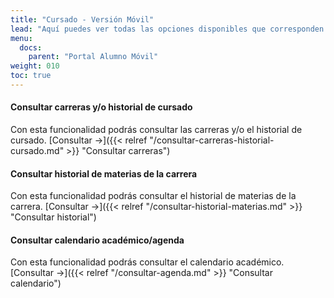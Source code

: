 ```yaml
---
title: "Cursado - Versión Móvil"
lead: "Aquí puedes ver todas las opciones disponibles que corresponden al cursado."
menu:
  docs:
    parent: "Portal Alumno Móvil"
weight: 010
toc: true
---
```


#### Consultar carreras y/o historial de cursado

Con esta funcionalidad podrás consultar las carreras y/o el historial de cursado. [Consultar →]({{< relref "/consultar-carreras-historial-cursado.md" >}} "Consultar carreras")

#### Consultar historial de materias de la carrera

Con esta funcionalidad podrás consultar el historial de materias de la carrera. [Consultar →]({{< relref "/consultar-historial-materias.md" >}} "Consultar historial")

#### Consultar calendario académico/agenda

Con esta funcionalidad podrás consultar el calendario académico. [Consultar →]({{< relref "/consultar-agenda.md" >}} "Consultar calendario")

